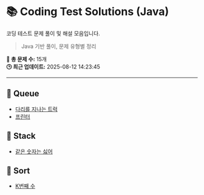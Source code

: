 # 📚 Coding Test Solutions (Java)
코딩 테스트 문제 풀이 및 해설 모음입니다.
> Java 기반 풀이, 문제 유형별 정리

**📌 총 문제 수:** 15개  
**🕒 최근 업데이트:** 2025-08-12 14:23:45  

---

## 📂 Queue
- [다리를 지나는 트럭](Queue/다리를_지나는_트럭.md)
- [프린터](Queue/프린터.md)

## 📂 Stack
- [같은 숫자는 싫어](Stack/같은_숫자는_싫어.md)

## 📂 Sort
- [K번째 수](Sort/K번째_수.md)
